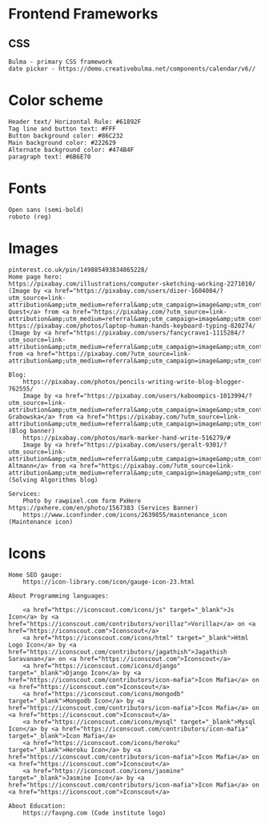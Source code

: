 # Frontend Frameworks
## CSS
    Bulma - primary CSS framework
    date picker - https://demo.creativebulma.net/components/calendar/v6//


# Color scheme
	
	Header text/ Horizontal Rule: #61892F
	Tag line and button text: #FFF
	Button background color: #86C232
	Main background color: #222629
	Alternate background color: #474B4F
	paragraph text: #6B6E70

# Fonts

    Open sans (semi-bold)
    roboto (reg)

# Images

	pinterest.co.uk/pin/149885493834865228/
	Home page hero:
	https://pixabay.com/illustrations/computer-sketching-working-2271010/	(Image by <a href="https://pixabay.com/users/dizer-1604004/?utm_source=link-attribution&amp;utm_medium=referral&amp;utm_campaign=image&amp;utm_content=2271010">Orion Quest</a> from <a href="https://pixabay.com/?utm_source=link-attribution&amp;utm_medium=referral&amp;utm_campaign=image&amp;utm_content=2271010">Pixabay</a>)
    https://pixabay.com/photos/laptop-human-hands-keyboard-typing-820274/   (Image by <a href="https://pixabay.com/users/fancycrave1-1115284/?utm_source=link-attribution&amp;utm_medium=referral&amp;utm_campaign=image&amp;utm_content=820274">fancycrave1</a> from <a href="https://pixabay.com/?utm_source=link-attribution&amp;utm_medium=referral&amp;utm_campaign=image&amp;utm_content=820274">Pixabay</a>)

    Blog:
        https://pixabay.com/photos/pencils-writing-write-blog-blogger-762555/
        Image by <a href="https://pixabay.com/users/kaboompics-1013994/?utm_source=link-attribution&amp;utm_medium=referral&amp;utm_campaign=image&amp;utm_content=762555">Karolina Grabowska</a> from <a href="https://pixabay.com/?utm_source=link-attribution&amp;utm_medium=referral&amp;utm_campaign=image&amp;utm_content=762555">Pixabay</a> (Blog banner)
        https://pixabay.com/photos/mark-marker-hand-write-516279/#
        Image by <a href="https://pixabay.com/users/geralt-9301/?utm_source=link-attribution&amp;utm_medium=referral&amp;utm_campaign=image&amp;utm_content=516279">Gerd Altmann</a> from <a href="https://pixabay.com/?utm_source=link-attribution&amp;utm_medium=referral&amp;utm_campaign=image&amp;utm_content=516279">Pixabay</a> (Solving Algorithms blog)

    Services:
        Photo by rawpixel.com form PxHere   https://pxhere.com/en/photo/1567383 (Services Banner)
        https://www.iconfinder.com/icons/2639855/maintenance_icon (Maintenance icon)
# Icons

	Home SEO gauge:
		https://icon-library.com/icon/gauge-icon-23.html

    About Programming languages:

        <a href="https://iconscout.com/icons/js" target="_blank">Js Icon</a> by <a href="https://iconscout.com/contributors/vorillaz">Vorillaz</a> on <a href="https://iconscout.com">Iconscout</a>
        <a href="https://iconscout.com/icons/html" target="_blank">Html Logo Icon</a> by <a href="https://iconscout.com/contributors/jagathish">Jagathish Saravanan</a> on <a href="https://iconscout.com">Iconscout</a>
        <a href="https://iconscout.com/icons/django" target="_blank">Django Icon</a> by <a href="https://iconscout.com/contributors/icon-mafia">Icon Mafia</a> on <a href="https://iconscout.com">Iconscout</a>
        <a href="https://iconscout.com/icons/mongodb" target="_blank">Mongodb Icon</a> by <a href="https://iconscout.com/contributors/icon-mafia">Icon Mafia</a> on <a href="https://iconscout.com">Iconscout</a>
        <a href="https://iconscout.com/icons/mysql" target="_blank">Mysql Icon</a> by <a href="https://iconscout.com/contributors/icon-mafia" target="_blank">Icon Mafia</a>
        <a href="https://iconscout.com/icons/heroku" target="_blank">Heroku Icon</a> by <a href="https://iconscout.com/contributors/icon-mafia">Icon Mafia</a> on <a href="https://iconscout.com">Iconscout</a>
        <a href="https://iconscout.com/icons/jasmine" target="_blank">Jasmine Icon</a> by <a href="https://iconscout.com/contributors/icon-mafia">Icon Mafia</a> on <a href="https://iconscout.com">Iconscout</a>

    About Education:
        https://favpng.com (Code institute logo)






